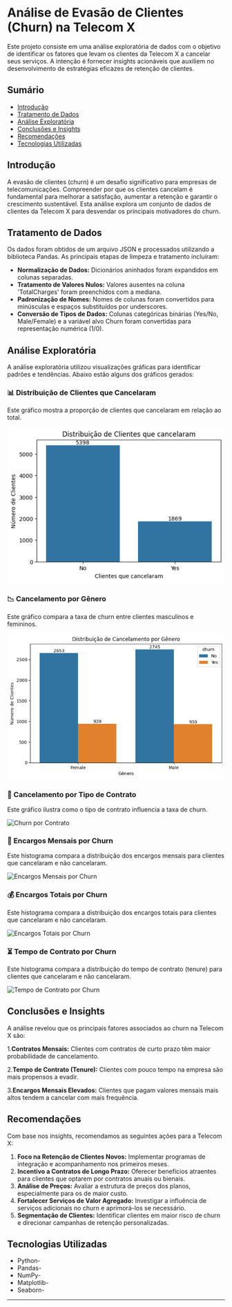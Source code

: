 # Análise de Evasão de Clientes (Churn) na Telecom X

Este projeto consiste em uma análise exploratória de dados com o objetivo de identificar os fatores que levam os clientes da Telecom X a cancelar seus serviços. A intenção é fornecer insights acionáveis que auxiliem no desenvolvimento de estratégias eficazes de retenção de clientes.


## Sumário

- [Introdução](#introdução)
- [Tratamento de Dados](#limpeza-e-tratamento-de-dados)
- [Análise Exploratória](#análise-exploratória-de-dados)
- [Conclusões e Insights](#conclusões-e-insights)
- [Recomendações](#recomendações)
- [Tecnologias Utilizadas](#tecnologias-utilizadas)

## Introdução

A evasão de clientes (churn) é um desafio significativo para empresas de telecomunicações. Compreender por que os clientes cancelam é fundamental para melhorar a satisfação, aumentar a retenção e garantir o crescimento sustentável. Esta análise explora um conjunto de dados de clientes da Telecom X para desvendar os principais motivadores do churn.

## Tratamento de Dados

Os dados foram obtidos de um arquivo JSON e processados utilizando a biblioteca Pandas. As principais etapas de limpeza e tratamento incluíram:

- **Normalização de Dados:** Dicionários aninhados foram expandidos em colunas separadas.
- **Tratamento de Valores Nulos:** Valores ausentes na coluna 'TotalCharges' foram preenchidos com a mediana.
- **Padronização de Nomes:** Nomes de colunas foram convertidos para minúsculas e espaços substituídos por underscores.
- **Conversão de Tipos de Dados:** Colunas categóricas binárias (Yes/No, Male/Female) e a variável alvo Churn foram convertidas para representação numérica (1/0).

## Análise Exploratória

A análise exploratória utilizou visualizações gráficas para identificar padrões e tendências. Abaixo estão alguns dos gráficos gerados:

### 📊  Distribuição de Clientes que Cancelaram

Este gráfico mostra a proporção de clientes que cancelaram em relação ao total.

![Distribuição de Churn](https://github.com/linomar31/Telecom_X_Challenge/blob/main/gr%C3%A1ficos/cancelaram%20ou%20n%C3%A3o.png)

### 📉 Cancelamento por Gênero

Este gráfico compara a taxa de churn entre clientes masculinos e femininos.

![Churn por Gênero](https://github.com/linomar31/Telecom_X_Challenge/blob/main/gr%C3%A1ficos/genero.png)

### 🧾 Cancelamento por Tipo de Contrato

Este gráfico ilustra como o tipo de contrato influencia a taxa de churn.

![Churn por Contrato](https://github.com/linomar31/Telecom_X_Challenge/blob/main/gr%C3%A1ficos/tipo_contrato.png)

### 💸 Encargos Mensais por Churn

Este histograma compara a distribuição dos encargos mensais para clientes que cancelaram e não cancelaram.

![Encargos Mensais por Churn](https://github.com/linomar31/Telecom_X_Challenge/blob/main/gr%C3%A1ficos/encargos_mensais.png)

### 💰 Encargos Totais por Churn

Este histograma compara a distribuição dos encargos totais para clientes que cancelaram e não cancelaram.

![Encargos Totais por Churn](https://github.com/linomar31/Telecom_X_Challenge/blob/main/gr%C3%A1ficos/encargos_totais.png)

### ⏳ Tempo de Contrato por Churn

Este histograma compara a distribuição do tempo de contrato (tenure) para clientes que cancelaram e não cancelaram.

![Tempo de Contrato por Churn](https://github.com/linomar31/Telecom_X_Challenge/blob/main/gr%C3%A1ficos/tempo_contrato_meses.png)

## Conclusões e Insights

A análise revelou que os principais fatores associados ao churn na Telecom X são:

1.**Contratos Mensais:** Clientes com contratos de curto prazo têm maior probabilidade de cancelamento.

2.**Tempo de Contrato (Tenure):** Clientes com pouco tempo na empresa são mais propensos a evadir.

3.**Encargos Mensais Elevados:** Clientes que pagam valores mensais mais altos tendem a cancelar com mais frequência.


## Recomendações

Com base nos insights, recomendamos as seguintes ações para a Telecom X:

1.  **Foco na Retenção de Clientes Novos:** Implementar programas de integração e acompanhamento nos primeiros meses.
2.  **Incentivo a Contratos de Longo Prazo:** Oferecer benefícios atraentes para clientes que optarem por contratos anuais ou bienais.
3.  **Análise de Preços:** Avaliar a estrutura de preços dos planos, especialmente para os de maior custo.
4.  **Fortalecer Serviços de Valor Agregado:** Investigar a influência de serviços adicionais no churn e aprimorá-los se necessário.
5.  **Segmentação de Clientes:** Identificar clientes em maior risco de churn e direcionar campanhas de retenção personalizadas.

## Tecnologias Utilizadas

- Python-
- Pandas-
- NumPy-
- Matplotlib-
- Seaborn-

---
